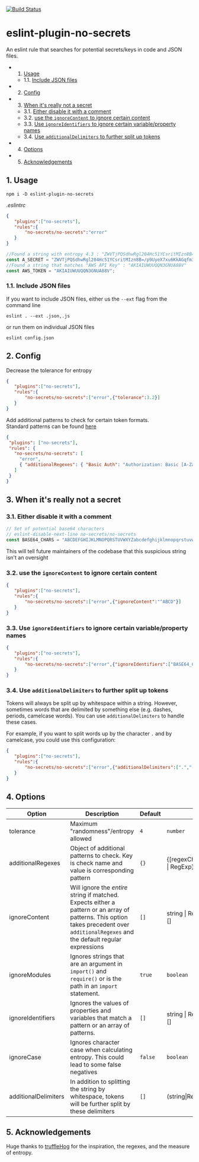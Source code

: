 [![Build Status](https://travis-ci.org/nickdeis/eslint-plugin-no-secrets.svg)](https://travis-ci.org/nickdeis/eslint-plugin-no-secrets)


# eslint-plugin-no-secrets

An eslint rule that searches for potential secrets/keys in code and JSON files.

<!-- vscode-markdown-toc -->
* 1. [Usage](#Usage)
	* 1.1. [Include JSON files](#IncludeJSONfiles)
* 2. [Config](#Config)
* 3. [When it's really not a secret](#Whenitsreallynotasecret)
	* 3.1. [ Either disable it with a comment](#Eitherdisableitwithacomment)
	* 3.2. [ use the `ignoreContent` to ignore certain content](#usetheignoreContenttoignorecertaincontent)
	* 3.3. [ Use `ignoreIdentifiers` to ignore certain variable/property names](#UseignoreIdentifierstoignorecertainvariablepropertynames)
	* 3.4. [ Use `additionalDelimiters` to further split up tokens](#UseadditionalDelimiterstofurthersplituptokens)
* 4. [Options](#Options)
* 5. [Acknowledgements](#Acknowledgements)

<!-- vscode-markdown-toc-config
	numbering=true
	autoSave=true
	/vscode-markdown-toc-config -->
<!-- /vscode-markdown-toc -->

##  1. <a name='Usage'></a>Usage

`npm i -D eslint-plugin-no-secrets`

*.eslintrc*
```json
{
   "plugins":["no-secrets"],
   "rules":{
       "no-secrets/no-secrets":"error"
   }
}
```

```js
//Found a string with entropy 4.3 : "ZWVTjPQSdhwRgl204Hc51YCsritMIzn8B=/p9UyeX7xu6KkAGqfm3FJ+oObLDNEva"
const A_SECRET = "ZWVTjPQSdhwRgl204Hc51YCsritMIzn8B=/p9UyeX7xu6KkAGqfm3FJ+oObLDNEva";
//Found a string that matches "AWS API Key" : "AKIAIUWUUQQN3GNUA88V"
const AWS_TOKEN = "AKIAIUWUUQQN3GNUA88V";
```

###  1.1. <a name='IncludeJSONfiles'></a>Include JSON files

If you want to include JSON files, either us the `--ext` flag from the command line

`eslint . --ext .json,.js`

or run them on individual JSON files

`eslint config.json`

##  2. <a name='Config'></a>Config

Decrease the tolerance for entropy

```json
{
   "plugins":["no-secrets"],
   "rules":{
       "no-secrets/no-secrets":["error",{"tolerance":3.2}]
   }
}
```

Add additional patterns to check for certain token formats.  
Standard patterns can be found [here](./regexes.js)


```json
{
 "plugins": ["no-secrets"],
 "rules": {
   "no-secrets/no-secrets": [
     "error",
     { "additionalRegexes": { "Basic Auth": "Authorization: Basic [A-Za-z0-9+/=]*" } }
   ]
 }
}
```
##  3. <a name='Whenitsreallynotasecret'></a>When it's really not a secret

###  3.1. <a name='Eitherdisableitwithacomment'></a> Either disable it with a comment

```javascript
// Set of potential base64 characters
// eslint-disable-next-line no-secrets/no-secrets
const BASE64_CHARS = "ABCDEFGHIJKLMNOPQRSTUVWXYZabcdefghijklmnopqrstuvwxyz0123456789+/=";
```

This will tell future maintainers of the codebase that this suspicious string isn't an oversight

###  3.2. <a name='usetheignoreContenttoignorecertaincontent'></a> use the `ignoreContent` to ignore certain content

```json
{
   "plugins":["no-secrets"],
   "rules":{
       "no-secrets/no-secrets":["error",{"ignoreContent":"^ABCD"}]
   }
}
```

###  3.3. <a name='UseignoreIdentifierstoignorecertainvariablepropertynames'></a> Use `ignoreIdentifiers` to ignore certain variable/property names

```json
{
   "plugins":["no-secrets"],
   "rules":{
       "no-secrets/no-secrets":["error",{"ignoreIdentifiers":["BASE64_CHARS"]}]
   }
}
```

###  3.4. <a name='UseadditionalDelimiterstofurthersplituptokens'></a> Use `additionalDelimiters` to further split up tokens

Tokens will always be split up by whitespace within a string. However, sometimes words that are delimited by something else (e.g. dashes, periods, camelcase words). You can use `additionalDelimiters` to handle these cases.

For example, if you want to split words up by the character `.` and by camelcase, you could use this configuration:

```json
{
   "plugins":["no-secrets"],
   "rules":{
       "no-secrets/no-secrets":["error",{"additionalDelimiters":[".","(?=[A-Z][a-z])"]}]
   }
}
```


##  4. <a name='Options'></a>Options

|Option|Description|Default|Type|
|------|-----------|----------------|----|
|tolerance|Maximum "randomness"/entropy allowed|`4`|`number`|
|additionalRegexes|Object of additional patterns to check. Key is check name and value is corresponding pattern |`{}`|{\[regexCheckName:string]:string \| RegExp}|
|ignoreContent|Will ignore the *entire* string if matched. Expects either a pattern or an array of patterns. This option takes precedent over `additionalRegexes` and the default regular expressions|`[]`|string \| RegExp \| (string\|RegExp)[]|
|ignoreModules|Ignores strings that are an argument in `import()` and `require()` or is the path in an `import` statement.|`true`|`boolean`|
|ignoreIdentifiers|Ignores the values of properties and variables that match a pattern or an array of patterns. |`[]`|string \| RegExp \| (string\|RegExp)[]|
|ignoreCase|Ignores character case when calculating entropy. This could lead to some false negatives|`false`|`boolean`|
|additionalDelimiters|In addition to splitting the string by whitespace, tokens will be further split by these delimiters|`[]`|(string\|RegExp)[]|

##  5. <a name='Acknowledgements'></a>Acknowledgements

Huge thanks to [truffleHog](https://github.com/dxa4481/truffleHog) for the inspiration, the regexes, and the measure of entropy.


